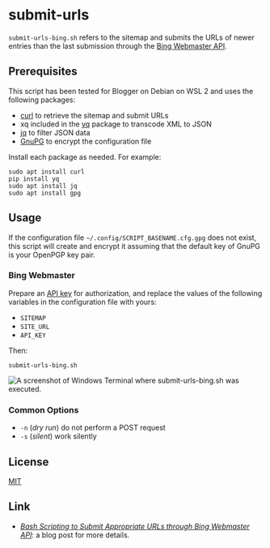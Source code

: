 # submit-urls #

<!-- Bash script that refers to sitemap and submits URLs through Bing
Webmaster API -->

<!-- bash bing-api curl gnupg jq yq -->

`submit-urls-bing.sh` refers to the sitemap and submits the URLs of
newer entries than the last submission through the [Bing Webmaster
API](https://docs.microsoft.com/en-us/bingwebmaster/).

## Prerequisites ##

This script has been tested for Blogger on Debian on WSL 2 and uses
the following packages:

  * [curl](https://curl.se/) to retrieve the sitemap and submit URLs
  * xq included in the [yq](https://kislyuk.github.io/yq/) package to
    transcode XML to JSON
  * [jq](https://stedolan.github.io/jq/) to filter JSON data
  * [GnuPG](https://gnupg.org/index.html) to encrypt the configuration
    file

Install each package as needed.  For example:

``` shell
sudo apt install curl
pip install yq
sudo apt install jq
sudo apt install gpg
```

## Usage ##

If the configuration file `~/.config/SCRIPT_BASENAME.cfg.gpg` does not
exist, this script will create and encrypt it assuming that the
default key of GnuPG is your OpenPGP key pair.

### Bing Webmaster ###

Prepare an [API
key](https://docs.microsoft.com/en-us/bingwebmaster/getting-access)
for authorization, and replace the values of the following variables
in the configuration file with yours:

  * `SITEMAP`
  * `SITE_URL`
  * `API_KEY`

Then:

``` shell
submit-urls-bing.sh
```

![A screenshot of Windows Terminal where submit-urls-bing.sh was
executed.](https://dl.dropboxusercontent.com/s/z59v9eur56naaa9/20230210T190706.png)

### Common Options ###

  * `-n` (*dry run*) do not perform a POST request
  * `-s` (*silent*) work silently

## License ##

[MIT](LICENSE.md)

## Link ##

  * [*Bash Scripting to Submit Appropriate URLs through Bing Webmaster
    API*](https://carmine560.blogspot.com/2020/12/bash-scripting-to-submit-urls-through.html):
    a blog post for more details.
